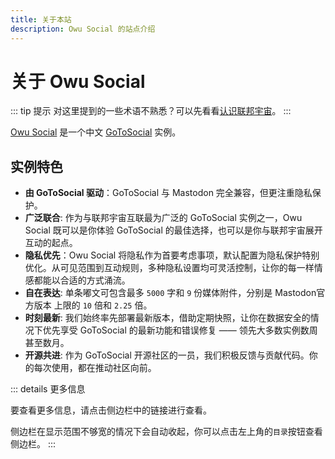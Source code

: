 ```yaml
---
title: 关于本站
description: Owu Social 的站点介绍
---
```


# 关于 Owu Social

::: tip 提示
对这里提到的一些术语不熟悉？可以先看看[认识联邦宇宙](/faq/fediverse.md)。
:::

[Owu Social](https://scg.owu.one) 是一个中文 [GoToSocial](https://gotosocial.org) 实例。

## 实例特色

- **由 GoToSocial 驱动**：GoToSocial 与 Mastodon 完全兼容，但更注重隐私保护。
- **广泛联合**: 作为与联邦宇宙互联最为广泛的 GoToSocial 实例之一，Owu Social 既可以是你体验 GoToSocial 的最佳选择，也可以是你与联邦宇宙展开互动的起点。
- **隐私优先**：Owu Social 将隐私作为首要考虑事项，默认配置为隐私保护特别优化。从可见范围到互动规则，多种隐私设置均可灵活控制，让你的每一样情感都能以合适的方式涌流。
- **自在表达**: 单条嘟文可包含最多 `5000` 字和 `9` 份媒体附件，分别是 Mastodon官方版本 上限的 `10` 倍和 `2.25` 倍。
- **时刻最新**: 我们始终率先部署最新版本，借助定期快照，让你在数据安全的情况下优先享受 GoToSocial 的最新功能和错误修复 —— 领先大多数实例数周甚至数月。
- **开源共进**: 作为 GoToSocial 开源社区的一员，我们积极反馈与贡献代码。你的每次使用，都在推动社区向前。

::: details 更多信息

要查看更多信息，请点击侧边栏中的链接进行查看。

侧边栏在显示范围不够宽的情况下会自动收起，你可以点击左上角的`目录`按钮查看侧边栏。
:::
